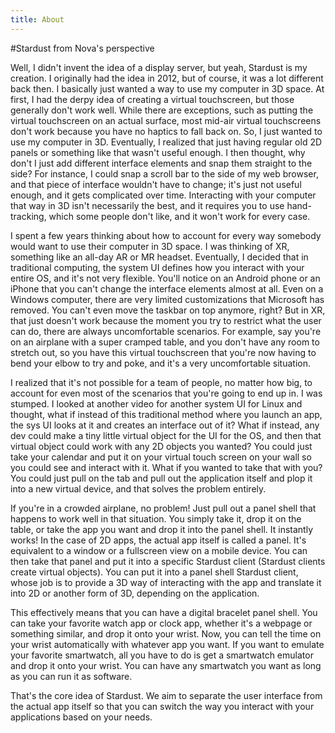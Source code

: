 ```yaml
---
title: About
---
```


#Stardust from Nova's perspective

  Well, I didn't invent the idea of a display server, but yeah, Stardust is my creation. I originally had the idea in 2012, but of course, it was a lot different back then. I basically just wanted a way to use my computer in 3D space. At first, I had the derpy idea of creating a virtual touchscreen, but those generally don't work well. While there are exceptions, such as putting the virtual touchscreen on an actual surface, most mid-air virtual touchscreens don't work because you have no haptics to fall back on. So, I just wanted to use my computer in 3D. Eventually, I realized that just having regular old 2D panels or something like that wasn't useful enough. I then thought, why don't I just add different interface elements and snap them straight to the side? For instance, I could snap a scroll bar to the side of my web browser, and that piece of interface wouldn't have to change; it's just not useful enough, and it gets complicated over time. Interacting with your computer that way in 3D isn't necessarily the best, and it requires you to use hand-tracking, which some people don't like, and it won't work for every case.

  I spent a few years thinking about how to account for every way somebody would want to use their computer in 3D space. I was thinking of XR, something like an all-day AR or MR headset. Eventually, I decided that in traditional computing, the system UI defines how you interact with your entire OS, and it's not very flexible. You'll notice on an Android phone or an iPhone that you can't change the interface elements almost at all. Even on a Windows computer, there are very limited customizations that Microsoft has removed. You can't even move the taskbar on top anymore, right? But in XR, that just doesn't work because the moment you try to restrict what the user can do, there are always uncomfortable scenarios. For example, say you're on an airplane with a super cramped table, and you don't have any room to stretch out, so you have this virtual touchscreen that you're now having to bend your elbow to try and poke, and it's a very uncomfortable situation.

  I realized that it's not possible for a team of people, no matter how big, to account for even most of the scenarios that you're going to end up in. I was stumped. I looked at another video for another system UI for Linux and thought, what if instead of this traditional method where you launch an app, the sys UI looks at it and creates an interface out of it? What if instead, any dev could make a tiny little virtual object for the UI for the OS, and then that virtual object could work with any 2D objects you wanted? You could just take your calendar and put it on your virtual touch screen on your wall so you could see and interact with it. What if you wanted to take that with you? You could just pull on the tab and pull out the application itself and plop it into a new virtual device, and that solves the problem entirely.

  If you're in a crowded airplane, no problem! Just pull out a panel shell that happens to work well in that situation. You simply take it, drop it on the table, or take the app you want and drop it into the panel shell. It instantly works! In the case of 2D apps, the actual app itself is called a panel. It's equivalent to a window or a fullscreen view on a mobile device. You can then take that panel and put it into a specific Stardust client (Stardust clients create virtual objects). You can put it into a panel shell Stardust client, whose job is to provide a 3D way of interacting with the app and translate it into 2D or another form of 3D, depending on the application.

  This effectively means that you can have a digital bracelet panel shell. You can take your favorite watch app or clock app, whether it's a webpage or something similar, and drop it onto your wrist. Now, you can tell the time on your wrist automatically with whatever app you want. If you want to emulate your favorite smartwatch, all you have to do is get a smartwatch emulator and drop it onto your wrist. You can have any smartwatch you want as long as you can run it as software.

  That's the core idea of Stardust. We aim to separate the user interface from the actual app itself so that you can switch the way you interact with your applications based on your needs.
